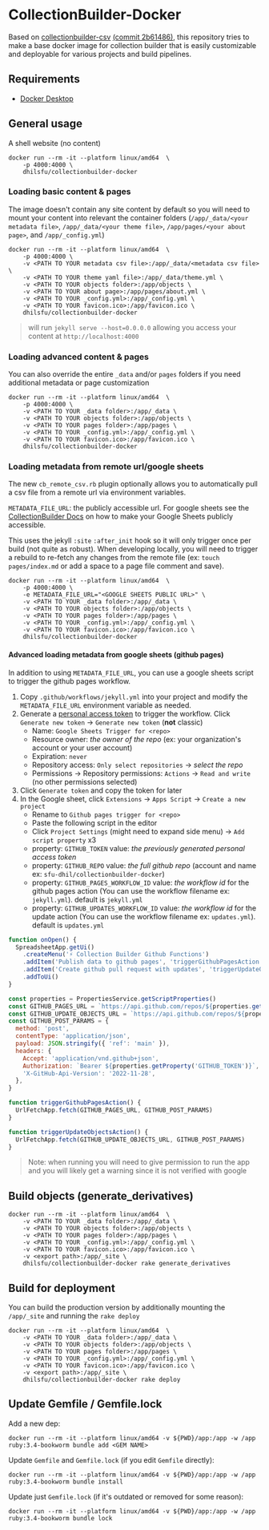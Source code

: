 # CollectionBuilder-Docker

Based on [collectionbuilder-csv](https://github.com/CollectionBuilder/collectionbuilder-csv/) [(commit 2b61486)](https://github.com/CollectionBuilder/collectionbuilder-csv/tree/2b6148622e85b67b9a921dfc320474cf3e7d83b9), this repository tries to make a base docker image for collection builder that is easily customizable and deployable for various projects and build pipelines.

## Requirements

- [Docker Desktop](https://www.docker.com/products/docker-desktop/)

## General usage

A shell website (no content)

    docker run --rm -it --platform linux/amd64  \
        -p 4000:4000 \
        dhilsfu/collectionbuilder-docker

### Loading basic content & pages

The image doesn't contain any site content by default so you will need to mount your content into relevant the container folders (`/app/_data/<your metadata file>`, `/app/_data/<your theme file>`, `/app/pages/<your about page>`, and `/app/_config.yml`)

    docker run --rm -it --platform linux/amd64  \
        -p 4000:4000 \
        -v <PATH TO YOUR metadata csv file>:/app/_data/<metadata csv file> \
        -v <PATH TO YOUR theme yaml file>:/app/_data/theme.yml \
        -v <PATH TO YOUR objects folder>:/app/objects \
        -v <PATH TO YOUR about page>:/app/pages/about.yml \
        -v <PATH TO YOUR _config.yml>:/app/_config.yml \
        -v <PATH TO YOUR favicon.ico>:/app/favicon.ico \
        dhilsfu/collectionbuilder-docker
> will run `jekyll serve --host=0.0.0.0` allowing you access your content at `http://localhost:4000`

### Loading advanced content & pages

You can also override the entire `_data` and/or `pages` folders if you need additional metadata or page customization

    docker run --rm -it --platform linux/amd64  \
        -p 4000:4000 \
        -v <PATH TO YOUR _data folder>:/app/_data \
        -v <PATH TO YOUR objects folder>:/app/objects \
        -v <PATH TO YOUR pages folder>:/app/pages \
        -v <PATH TO YOUR _config.yml>:/app/_config.yml \
        -v <PATH TO YOUR favicon.ico>:/app/favicon.ico \
        dhilsfu/collectionbuilder-docker

### Loading metadata from remote url/google sheets

The new `cb_remote_csv.rb` plugin optionally allows you to automatically pull a csv file from a remote url via environment variables.

`METADATA_FILE_URL`: the publicly accessible url. For google sheets see the [CollectionBuilder Docs](https://collectionbuilder.github.io/cb-docs/docs/walkthroughs/sheets-walkthrough/#2-publish-your-google-sheet-to-the-web) on how to make your Google Sheets publicly accessible.

This uses the jekyll `:site` `:after_init` hook so it will only trigger once per build (not quite as robust). When developing locally, you will need to trigger a rebuild to re-fetch any changes from the remote file (ex: `touch pages/index.md` or add a space to a page file comment and save).

    docker run --rm -it --platform linux/amd64  \
        -p 4000:4000 \
        -e METADATA_FILE_URL="<GOOGLE SHEETS PUBLIC URL>" \
        -v <PATH TO YOUR _data folder>:/app/_data \
        -v <PATH TO YOUR objects folder>:/app/objects \
        -v <PATH TO YOUR pages folder>:/app/pages \
        -v <PATH TO YOUR _config.yml>:/app/_config.yml \
        -v <PATH TO YOUR favicon.ico>:/app/favicon.ico \
        dhilsfu/collectionbuilder-docker


#### Advanced loading metadata from google sheets (github pages)

In addition to using `METADATA_FILE_URL`, you can use a google sheets script to trigger the github pages workflow.

1. Copy `.github/workflows/jekyll.yml` into your project and modify the `METADATA_FILE_URL` environment variable as needed.
1. Generate a [personal access token](https://github.com/settings/tokens) to trigger the workflow. Click `Generate new token` -> `Generate new token` (__not__ classic)
    - Name: `Google Sheets Trigger for <repo>`
    - Resource owner: _the owner of the repo_ (ex: your organization's account or your user account)
    - Expiration: `never`
    - Repository access: `Only select repositories` -> _select the repo_
    - Permissions -> Repository permissions: `Actions` -> `Read and write` (no other permissions selected)
1. Click `Generate token` and copy the token for later
1. In the Google sheet, click `Extensions` -> `Apps Script` -> `Create a new project`
    - Rename to `Github pages trigger for <repo>`
    - Paste the following script in the editor
    - Click `Project Settings` (might need to expand side menu) -> `Add script property` x3
    - property: `GITHUB_TOKEN` value: _the previously generated personal access token_
    - property: `GITHUB_REPO` value: _the full github repo_ (account and name ex: `sfu-dhil/collectionbuilder-docker`)
    - property: `GITHUB_PAGES_WORKFLOW_ID` value: _the workflow id_ for the github pages action (You can use the workflow filename ex: `jekyll.yml`). default is `jekyll.yml`
    - property: `GITHUB_UPDATES_WORKFLOW_ID` value: _the workflow id_ for the update action (You can use the workflow filename ex: `updates.yml`). default is `updates.yml`


```javascript
function onOpen() {
  SpreadsheetApp.getUi()
    .createMenu('⚡ Collection Builder Github Functions')
    .addItem('Publish data to github pages', 'triggerGithubPagesAction')
    .addItem('Create github pull request with updates', 'triggerUpdateObjectsAction')
    .addToUi()
}

const properties = PropertiesService.getScriptProperties()
const GITHUB_PAGES_URL = `https://api.github.com/repos/${properties.getProperty('GITHUB_REPO')}/actions/workflows/${properties.getProperty('GITHUB_PAGES_WORKFLOW_ID') || 'jekyll.yml'}/dispatches`
const GITHUB_UPDATE_OBJECTS_URL = `https://api.github.com/repos/${properties.getProperty('GITHUB_REPO')}/actions/workflows/${properties.getProperty('GITHUB_UPDATES_WORKFLOW_ID') || 'updates.yml'}/dispatches`
const GITHUB_POST_PARAMS = {
  method: 'post',
  contentType: 'application/json',
  payload: JSON.stringify({ 'ref': 'main' }),
  headers: {
    Accept: 'application/vnd.github+json',
    Authorization: `Bearer ${properties.getProperty('GITHUB_TOKEN')}`,
    'X-GitHub-Api-Version': '2022-11-28',
  },
}

function triggerGithubPagesAction() {
  UrlFetchApp.fetch(GITHUB_PAGES_URL, GITHUB_POST_PARAMS)
}

function triggerUpdateObjectsAction() {
  UrlFetchApp.fetch(GITHUB_UPDATE_OBJECTS_URL, GITHUB_POST_PARAMS)
}
```

> Note: when running you will need to give permission to run the app and you will likely get a warning since it is not verified with google

## Build objects (generate_derivatives)

    docker run --rm -it --platform linux/amd64  \
        -v <PATH TO YOUR _data folder>:/app/_data \
        -v <PATH TO YOUR objects folder>:/app/objects \
        -v <PATH TO YOUR pages folder>:/app/pages \
        -v <PATH TO YOUR _config.yml>:/app/_config.yml \
        -v <PATH TO YOUR favicon.ico>:/app/favicon.ico \
        -v <export path>:/app/_site \
        dhilsfu/collectionbuilder-docker rake generate_derivatives

## Build for deployment

You can build the production version by additionally mounting the `/app/_site` and running the `rake deploy`

    docker run --rm -it --platform linux/amd64  \
        -v <PATH TO YOUR _data folder>:/app/_data \
        -v <PATH TO YOUR objects folder>:/app/objects \
        -v <PATH TO YOUR pages folder>:/app/pages \
        -v <PATH TO YOUR _config.yml>:/app/_config.yml \
        -v <PATH TO YOUR favicon.ico>:/app/favicon.ico \
        -v <export path>:/app/_site \
        dhilsfu/collectionbuilder-docker rake deploy

## Update Gemfile / Gemfile.lock

Add a new dep:

    docker run --rm -it --platform linux/amd64 -v ${PWD}/app:/app -w /app ruby:3.4-bookworm bundle add <GEM NAME>

Update `Gemfile` and `Gemfile.lock` (if you edit `Gemfile` directly):

    docker run --rm -it --platform linux/amd64 -v ${PWD}/app:/app -w /app ruby:3.4-bookworm bundle install

Update just `Gemfile.lock` (if it's outdated or removed for some reason):

    docker run --rm -it --platform linux/amd64 -v ${PWD}/app:/app -w /app ruby:3.4-bookworm bundle lock
